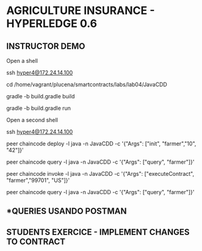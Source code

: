 AGRICULTURE INSURANCE - HYPERLEDGE 0.6
=======================================

INSTRUCTOR DEMO
-----------------

Open a shell

ssh hyper4@172.24.14.100

cd /home/vagrant/plucena/smartcontracts/labs/lab04/JavaCDD

gradle -b build.gradle build

gradle -b build.gradle run

Open a second shell

ssh hyper4@172.24.14.100

peer chaincode deploy -l java -n JavaCDD -c '{"Args": ["init", "farmer","10", "42"]}'

peer chaincode query -l java -n JavaCDD -c '{"Args": ["query", "farmer"]}'

peer chaincode invoke -l java -n JavaCDD -c '{"Args": ["executeContract", "farmer","99701", "US"]}'

peer chaincode query -l java -n JavaCDD -c '{"Args": ["query", "farmer"]}'



*QUERIES USANDO POSTMAN
--------------------------


STUDENTS EXERCICE - IMPLEMENT CHANGES TO CONTRACT
--------------------------------------------------

